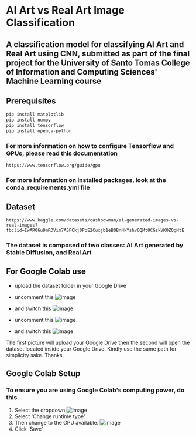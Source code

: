 # AI Art vs Real Art Image Classification

## A classification model for classifying AI Art and Real Art using CNN, submitted as part of the final project for the University of Santo Tomas College of Information and Computing Sciences' Machine Learning course

## Prerequisites

```Python
pip install matplotlib
pip install numpy
pip install tensorflow
pip install opencv-python
```

### For more information on how to configure Tensorflow and GPUs, please read this documentation

```None
https://www.tensorflow.org/guide/gpu
```

### For more information on installed packages, look at the conda_requirements.yml file

## Dataset

```None
https://www.kaggle.com/datasets/cashbowman/ai-generated-images-vs-real-images?fbclid=IwAR06u9mRDVim7ASPCkj0PoE2Cuxjb1eB0BnNkYshvOQMt0CGzkVK0ZQgNtE
```

### The dataset is composed of two classes: AI Art generated by Stable Diffusion, and Real Art

## For Google Colab use

- upload the dataset folder in your Google Drive
- uncomment this
  ![image](https://github.com/spadrejuan/ml-final-project/assets/96292589/35197973-d59f-4cc5-b243-1bbd56bec2b1)
- and switch this
  ![image](https://github.com/spadrejuan/ml-final-project/assets/96292589/11bf9c93-cbf9-4232-88f6-32ca7d6e027f)

- uncomment this
  ![image](https://github.com/spadrejuan/ml-final-project/assets/96292589/35197973-d59f-4cc5-b243-1bbd56bec2b1)
- and switch this
  ![image](https://github.com/spadrejuan/ml-final-project/assets/96292589/11bf9c93-cbf9-4232-88f6-32ca7d6e027f)

The first picture will upload your Google Drive then the second will open the dataset located inside your Google Drive. Kindly use the same path for simplicity sake. Thanks.

## Google Colab Setup

### To ensure you are using Google Colab's computing power, do this

1. Select the dropdown
   ![image](https://github.com/spadrejuan/ml-final-project/assets/96292589/92965362-ce78-4445-a6d0-0201514ca8b6)
2. Select 'Change runtime type'
3. Then change to the GPU available.
   ![image](https://github.com/spadrejuan/ml-final-project/assets/96292589/909f3608-54a3-4ea9-93a8-afe762b42ed7)
4. Click 'Save'
